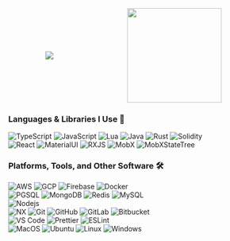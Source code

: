 <div style="display: flex; flex-direction: row; flex-wrap: nowrap; justify-content: space-around;">
  <img src="https://github-readme-stats.vercel.app/api/top-langs/?username=chris39704&langs_count=8&layout=compact&title_color=f59700&bg_color=0f1021&text_color=FFFFFF" style="flex: 0 1 auto; align-self: center;" />
  <img src="https://github-readme-stats.vercel.app/api?username=chris39704&show_icons=true&theme=highcontrast&count_private=true&include_all_commits=true&title_color=f59700&bg_color=0f1021&icon_color=00899e" style="flex: 0 1 0; align-self: center;" height="190px" /> 
</div>

### Languages & Libraries I Use 📑

![TypeScript](http://img.shields.io/badge/-TypeScript-blue?style=plastic&logo=typescript&logoColor=ffffff)
![JavaScript](https://img.shields.io/badge/-JavaScript-%23F7DF1C?style=plastice&logo=javascript&logoColor=000000&labelColor=%23F7DF1C&color=%23FFCE5A)
![Lua](https://img.shields.io/badge/-Lua-white?style=plastic&logo=lua&logoColor=darkblue)
![Java](https://img.shields.io/badge/-Java-white?style=plastic&logo=java&logoColor=red)
![Rust](https://img.shields.io/badge/-Rust-black?style=plastic&logo=rust&logoColor=red)
![Solidity](https://img.shields.io/badge/-Solidity-black?style=plastic&logo=solidity)
<br />
![React](https://img.shields.io/badge/-React-blue?style=plastic&logo=react&logoColor=white)
![MaterialUI](https://img.shields.io/badge/-MaterialUI-darkblue?style=plastic&logo=materialui)
![RXJS](https://img.shields.io/badge/-RxJS-white?style=plastic&logo=reactivex&logoColor=pink)
![MobX](https://img.shields.io/badge/-MobX-white?style=plastic&logo=mobx)
![MobXStateTree](https://img.shields.io/badge/-MST-white?style=plastic&logo=mobxstatetree)

### Platforms, Tools, and Other Software 🛠 
![AWS](https://img.shields.io/badge/-AWS-black?style=plastic&logo=amazonaws&logoColor=yellow)
![GCP](https://img.shields.io/badge/-GCP-white?style=plastic&logo=googlecloud)
![Firebase](https://img.shields.io/badge/-Firebase-black?style=plastic&logo=firebase)
![Docker](https://img.shields.io/badge/-Docker-white?style=plastic&logo=docker)
<br />
![PGSQL](https://img.shields.io/badge/-Postgres-white?style=plastic&logo=postgresql)
![MongoDB](https://img.shields.io/badge/-MongoDB-brown?style=plastic&logo=mongodb)
![Redis](https://img.shields.io/badge/-Redis-white?style=plastic&logo=redis)
![MySQL](https://img.shields.io/badge/-MySQL-white?style=plastic&logo=mysql)
<br />
![Nodejs](https://img.shields.io/badge/-Nodejs-339933?style=plastic&logo=Node.js&logoColor=ffffff)
<br />
![NX](https://img.shields.io/badge/-Nx-darkblue?style=plastic&logo=nx)
![Git](https://img.shields.io/badge/-Git-%23F05032?style=plastic&logo=git&logoColor=%23ffffff)
![GitHub](https://img.shields.io/badge/-GitHub-181717?style=plastic&logo=github)
![GitLab](https://img.shields.io/badge/-GitLab-white?style=plastic&logo=gitlab)
![Bitbucket](https://img.shields.io/badge/-Bitbucket-darkblue?style=plastic&logo=bitbucket)
<br />
![VS Code](http://img.shields.io/badge/-VS%20Code-007ACC?style=plastic&logo=visual-studio-code&logoColor=ffffff)
![Prettier](http://img.shields.io/badge/-Prettier-black?style=plastic&logo=prettier)
![ESLint](http://img.shields.io/badge/-ESLint-black?style=plastic&logo=eslint)
<br />
![MacOS](https://img.shields.io/badge/-MacOS-181717?style=plastic&logo=macos)
![Ubuntu](https://img.shields.io/badge/-Ubuntu-181717?style=plastic&logo=ubuntu)
![Linux](https://img.shields.io/badge/-Linux-white?style=plastic&logo=linux&logoColor=000000)
![Windows](http://img.shields.io/badge/-Windows-0078D6?style=plastic&logo=windows&logoColor=ffffff)

  
<!-- dark, merko, highcontrast -->
<!--
**Chris39704/Chris39704** is a ✨ _special_ ✨ repository because its `README.md` (this file) appears on your GitHub profile.

Here are some ideas to get you started:

- 🔭 I’m currently working on ...
- 🌱 I’m currently learning ...
- 👯 I’m looking to collaborate on ...
- 🤔 I’m looking for help with ...
- 💬 Ask me about ...
- 📫 How to reach me: ...
- 😄 Pronouns: ...
- ⚡ Fun fact: ...
-->
